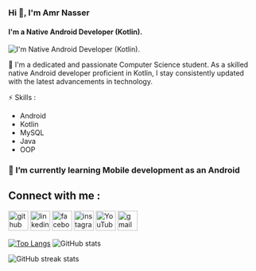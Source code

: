 ### Hi 👋, I'm Amr Nasser 
#### I'm a Native Android Developer (Kotlin).
![I'm Native Android Developer (Kotlin).](https://camo.githubusercontent.com/893b90dbb78a8226c44ae9c32c89739a33cc761085c6d9aa14d0723d319dafa5/68747470733a2f2f342e62702e626c6f6773706f742e636f6d2f2d36764776793476436376452f586463776e616637587a492f41414141414141414e5a4d2f496f326d6d3853586a6d5556436f363062794f6e2d58704c55706e35346e697a41434c63424741735948512f73313630302f696d616765312e676966)

💬 I'm a dedicated and passionate Computer Science student. As a skilled native Android developer proficient in Kotlin, I stay consistently updated with the latest advancements in technology.

⚡ Skills : 
* Android
* Kotlin
* MySQL
* Java
* OOP

### 🌱 I’m currently learning  Mobile development as an Android 

## Connect with me : 
[<img src='https://cdn.jsdelivr.net/npm/simple-icons@3.0.1/icons/github.svg' alt='github' height='40'>](https://github.com/AmrNasserSaad)  [<img src='https://cdn.jsdelivr.net/npm/simple-icons@3.0.1/icons/linkedin.svg' alt='linkedin' height='40'>](https://www.linkedin.com/in/amr-nasser/)  [<img src='https://cdn.jsdelivr.net/npm/simple-icons@3.0.1/icons/facebook.svg' alt='facebook' height='40'>](https://www.facebook.com/amr.nasser.7564129)  [<img src='https://cdn.jsdelivr.net/npm/simple-icons@3.0.1/icons/instagram.svg' alt='instagram' height='40'>](https://www.instagram.com/3mr_nasser74)  [<img src='https://cdn.jsdelivr.net/npm/simple-icons@3.0.1/icons/youtube.svg' alt='YouTube' height='40'>](https://www.youtube.com/channel/UCPBq5y1zCaoSAq8BgaJXY7Q)  [<img src='https://cdn.jsdelivr.net/npm/simple-icons@3.0.1/icons/gmail.svg' alt='gmail' height='40'>](amr93111)  


[![Top Langs](https://github-readme-stats.vercel.app/api/top-langs/?username=AmrNasserSaad)](https://github.com/anuraghazra/github-readme-stats) ![GitHub stats](https://github-readme-stats.vercel.app/api?username=AmrNasserSaad&show_icons=true)  


![GitHub streak stats](https://streak-stats.demolab.com/?user=AmrNasserSaad)  

